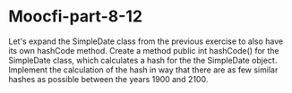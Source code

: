 # Moocfi-part-8-12
Let's expand the SimpleDate class from the previous exercise to also have its own hashCode method.  Create a method public int hashCode() for the SimpleDate class, which calculates a hash for the the SimpleDate object. Implement the calculation of the hash in way that there are as few similar hashes as possible between the years 1900 and 2100.
